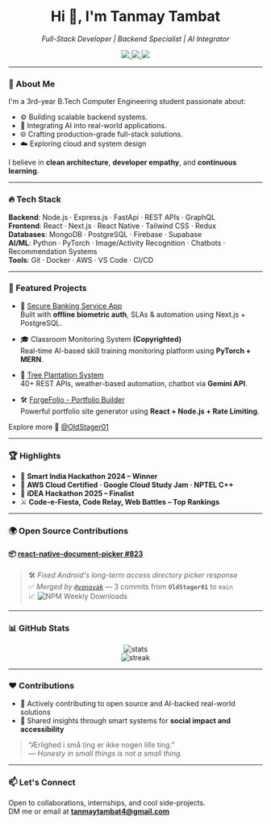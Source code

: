 <h1 align="center">Hi 👋, I'm Tanmay Tambat</h1>
<p align="center">
  <em>Full-Stack Developer | Backend Specialist | AI Integrator</em>
</p>

<p align="center">
  <a href="https://tanmaytambat.vercel.app" target="_blank">
    <img src="https://img.shields.io/badge/Portfolio-%23000000.svg?style=flat-square&logo=vercel&logoColor=white" />
  </a>
  <a href="mailto:tanmaytambat4@gmail.com">
    <img src="https://img.shields.io/badge/Email-%23D14836.svg?style=flat-square&logo=gmail&logoColor=white" />
  </a>
  <a href="https://linkedin.com/in/tanmay-tambat/" target="_blank">
    <img src="https://img.shields.io/badge/LinkedIn-%230077B5.svg?style=flat-square&logo=linkedin&logoColor=white" />
  </a>
</p>

---

### 🧠 About Me

I'm a 3rd-year B.Tech Computer Engineering student passionate about:

- ⚙️ Building scalable backend systems.
- 🤖 Integrating AI into real-world applications.
- 🌐 Crafting production-grade full-stack solutions.
- ☁️ Exploring cloud and system design

I believe in **clean architecture**, **developer empathy**, and **continuous learning**.

---

### 🔥 Tech Stack

**Backend**: Node.js · Express.js  · FastApi · REST APIs · GraphQL  
**Frontend**: React · Next.js · React Native · Tailwind CSS · Redux  
**Databases**: MongoDB · PostgreSQL · Firebase · Supabase    
**AI/ML**: Python · PyTorch · Image/Activity Recognition · Chatbots · Recommendation Systems  
**Tools**: Git · Docker · AWS · VS Code · CI/CD

---

### 🚀 Featured Projects

- 🔐 [Secure Banking Service App](https://github.com/OldStager01/vyom_ext_union_bank)  
  Built with **offline biometric auth**, SLAs & automation using Next.js + PostgreSQL.

- 🎓 Classroom Monitoring System **(Copyrighted)**  
  Real-time AI-based skill training monitoring platform using **PyTorch + MERN**.

- 🌳 [Tree Plantation System](https://github.com/OldStager01/Tree-Plantation)  
  40+ REST APIs, weather-based automation, chatbot via **Gemini API**.

- 🛠 [ForgeFolio - Portfolio Builder](https://github.com/OldStager01/ForgeFolio-Portfolio_Builder)  
  Powerful portfolio site generator using **React + Node.js + Rate Limiting**.

Explore more 🔗 [@OldStager01](https://github.com/OldStager01?tab=repositories)

---

### 🏆 Highlights

- 🥇 **Smart India Hackathon 2024 – Winner** 
- 📃 **AWS Cloud Certified · Google Cloud Study Jam · NPTEL C++**
- 🥇 **iDEA Hackathon 2025 – Finalist** 
- ⚔️ **Code-e-Fiesta, Code Relay, Web Battles – Top Rankings**  

---

### 🌍 Open Source Contributions

#### 📦 [react-native-document-picker #823](https://github.com/react-native-documents/document-picker/pull/823)
> 🛠️ *Fixed Android's long-term access directory picker response*  
> ✅ *Merged by [`@vonovak`](https://github.com/vonovak)* — 3 commits from **`OldStager01`** to `main`  
> 📈 <img src="https://img.shields.io/npm/dw/@react-native-documents/picker?label=Weekly%20Downloads&style=flat-square&color=brightgreen" alt="NPM Weekly Downloads" />

---


### 📊 GitHub Stats

<p align="center">
  <img src="https://github-readme-stats.vercel.app/api?username=OldStager01&show_icons=true&theme=radical" alt="stats" />
  <br />
  <img src="https://github-readme-streak-stats.herokuapp.com?user=OldStager01&theme=radical" alt="streak" />
</p>

---

### ❤️ Contributions

- 🧩 Actively contributing to open source and AI-backed real-world solutions
- 🧠 Shared insights through smart systems for **social impact and accessibility**

> “Ærlighed i små ting er ikke nogen lille ting.”  
> <em>— Honesty in small things is not a small thing.</em>

---

### 📫 Let's Connect

Open to collaborations, internships, and cool side-projects.  
DM me or email at **tanmaytambat4@gmail.com**

